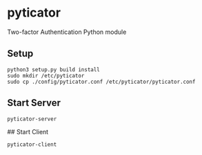 # pyticator

Two-factor Authentication Python module

## Setup

```
python3 setup.py build install
sudo mkdir /etc/pyticator
sudo cp ./config/pyticator.conf /etc/pyticator/pyticator.conf
```

## Start Server

```
pyticator-server
```


## Start Client

```
pyticator-client
```
